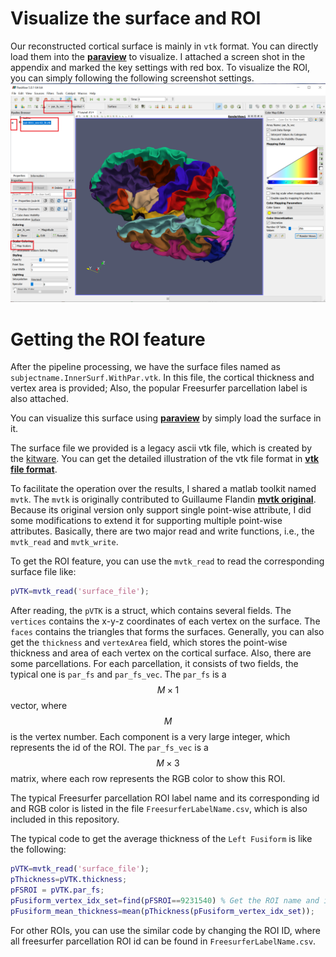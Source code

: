 # Visualize the surface and ROI
Our reconstructed cortical surface is mainly in ```vtk``` format. You can directly load them into the __[paraview](https://www.paraview.org/)__ to visualize. I attached a screen shot in the appendix and marked the key settings with red box. To visualize the ROI, you can simply following the following screenshot settings.
![ROI Visualize](datachecking.png)

# Getting the ROI feature

After the pipeline processing, we have the surface files named as ```subjectname.InnerSurf.WithPar.vtk```. In this file, the cortical thickness and vertex area is provided; Also, the popular Freesurfer parcellation label is also attached. 

You can visualize this surface using __[paraview](https://www.paraview.org/)__ by simply load the surface in it. 

The surface file we provided is a legacy ascii vtk file, which is created by the [kitware](https://www.kitware.com/). You can get the detailed illustration of the vtk file format in __[vtk file format](https://vtk.org/wp-content/uploads/2015/04/file-formats.pdf)__.

To facilitate the operation over the results, I shared a matlab toolkit named ```mvtk```. The ```mvtk``` is originally contributed to Guillaume Flandin __[mvtk original](https://www.artefact.tk/software/matlab/mvtk/)__. Because its original version only support single point-wise attribute, I did some modifications to extend it for supporting multiple point-wise attributes. Basically, there are two major read and write functions, i.e., the ```mvtk_read``` and ```mvtk_write```. 

To get the ROI feature, you can use the ```mvtk_read``` to read the corresponding surface file like:
```matlab
pVTK=mvtk_read('surface_file');
```
After reading, the ```pVTK``` is a struct, which contains several fields. The ```vertices``` contains the x-y-z coordinates of each vertex on the surface. The ```faces``` contains the triangles that forms the surfaces. Generally, you can also get the ```thickness``` and ```vertexArea``` field, which stores the point-wise thickness and area of each vertex on the cortical surface. Also, there are some parcellations. For each parcellation, it consists of two fields, the typical one is ```par_fs``` and ```par_fs_vec```. The ```par_fs``` is a $$M \times 1$$ vector, where $$M$$ is the vertex number. Each component is a very large integer, which represents the id of the ROI. The ```par_fs_vec``` is a $$M \times 3$$ matrix, where each row represents the RGB color to show this ROI.  

The typical Freesurfer parcellation ROI label name and its corresponding id and RGB color is listed in the file ```FreesurferLabelName.csv```, which is also included in this repository. 

The typical code to get the average thickness of the ```Left Fusiform``` is like the following:
```matlab
pVTK=mvtk_read('surface_file');
pThickness=pVTK.thickness;
pFSROI = pVTK.par_fs;
pFusiform_vertex_idx_set=find(pFSROI==9231540) % Get the ROI name and id mapping in FreesurferLabelName.csv.
pFusiform_mean_thickness=mean(pThickness(pFusiform_vertex_idx_set));
```

For other ROIs, you can use the similar code by changing the ROI ID, where all freesurfer parcellation ROI id can be found in ```FreesurferLabelName.csv```. 